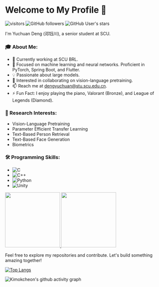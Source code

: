 # Welcome to My Profile 👋
![visitors](https://visitor-badge.glitch.me/badge?page_id=https://github.com/Kimokcheon&left_color=green&right_color=red)
![GitHub followers](https://img.shields.io/github/followers/Kimokcheon?logo=Github)
![GitHub User's stars](https://img.shields.io/github/stars/Kimokcheon?affiliations=OWNER%2CCOLLABORATOR&label=all%20stars&logo=Github)

I'm Yuchuan Deng (邓钰川), a senior student at SCU.

### 🎓 About Me:

- 🔭 Currently working at SCU BRL.
- 🌱 Focused on machine learning and neural networks. Proficient in PyTorch, Spring Boot, and Flutter.
- 💡 Passionate about large models.
- 👯 Interested in collaborating on vision-language pretraining.
- 📫 Reach me at dengyuchuan@stu.scu.edu.cn.
- ⚡ Fun Fact: I enjoy playing the piano, Valorant (Bronze), and League of Legends (Diamond).

### 🔭 Research Interests:

- Vision-Language Pretraining
- Parameter Efficient Transfer Learning
- Text-Based Person Retrieval
- Text-Based Face Generation
- Biometrics

### 🛠️ Programming Skills:

- ![C](https://img.shields.io/badge/-C-000?&logo=C)
- ![C++](https://img.shields.io/badge/-C++-000?&logo=c%2b%2b&logoColor=00599C)
- ![Python](https://img.shields.io/badge/-Python-000?&logo=Python)
- ![Unity](https://img.shields.io/badge/-Unity-000?&logo=Unity)

<a href="https://github.com/Kimokcheon">
  <img height="180em" src="https://github-readme-stats.vercel.app/api?username=Kimokcheon&count_private=true&show_icons=true&title_color=fff&icon_color=79ff97&text_color=9f9f9f&bg_color=151515" />
  <img height="180em" src="https://github-readme-stats.vercel.app/api/top-langs/?username=Kimokcheon&hide=html,javascript,css&title_color=fff&icon_color=79ff97&text_color=9f9f9f&bg_color=151515&layout=compact" />
</a>

Feel free to explore my repositories and contribute. Let's build something amazing together!

[![Top Langs](https://github-readme-stats.vercel.app/api/top-langs/?username=Kimokcheon)](https://github.com/Kimokcheon)

![Kimokcheon's github activity graph](https://github-readme-activity-graph.vercel.app/graph?username=Kimokcheon)
